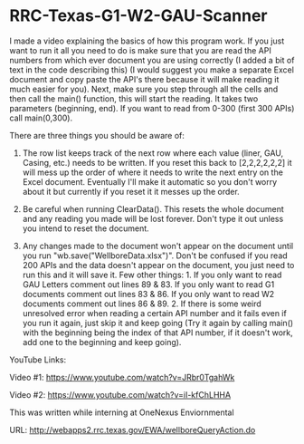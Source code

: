 # RRC-Texas-G1-W2-GAU-Scanner
I made a video explaining the basics of how this program work. If you just want to run it all you need to do is make sure that you are read the API numbers from which ever document you are using correctly (I added a bit of text in the code describing this) (I would suggest you make a separate Excel document and copy paste the API's there because it will make reading it much easier for you). Next, make sure you step through all the cells and then call the main() function, this will start the reading. It takes two parameters (beginning, end). If you want to read from 0-300 (first 300 APIs) call main(0,300). 

There are three things you should be aware of: 

1. The row list keeps track of the next row where each value (liner, GAU, Casing, etc.) needs to be written. If you reset this back to [2,2,2,2,2,2] it will mess up the order    of where it needs to write the next entry on the Excel document. Eventually I'll make it automatic so you don't worry about it but currently if you reset it it messes up         the order.  

2. Be careful when running ClearData(). This resets the whole document and any reading  you made will be lost forever. Don't type it out unless you intend to reset the document.  

3. Any changes made to the document won't appear on the document until you run "wb.save("WellboreData.xlsx")". Don't be confused if you read 200 APIs and the data doesn't appear on the document, you just need to run this and it will save it.   Few other things: 1. If you only want to read GAU Letters comment out lines 89 &amp; 83. If you only want to read G1 documents comment out lines 83 &amp; 86. If you only want to read W2 documents comment out lines 86 &amp; 89.  2. If there is some weird unresolved error when reading a certain API number and it fails even if you run it again, just skip it and keep going (Try it again by calling main() with the beginning being the index of that API number, if it doesn't work, add one to the beginning and keep going). 
  
YouTube Links:
 
 Video #1: https://www.youtube.com/watch?v=JRbr0TgahWk
 
 Video #2: https://www.youtube.com/watch?v=iI-kfChLHHA
 
This was written while interning at OneNexus Enviornmental

URL: http://webapps2.rrc.texas.gov/EWA/wellboreQueryAction.do
